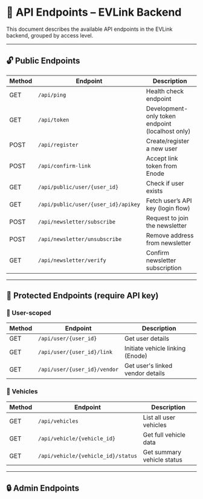 # 📡 API Endpoints – EVLink Backend

This document describes the available API endpoints in the EVLink backend, grouped by access level.

---

## 🔓 Public Endpoints

| Method | Endpoint                  | Description                      |
|--------|---------------------------|----------------------------------|
| GET    | `/api/ping`              | Health check endpoint            |
| GET    | `/api/token`             | Development-only token endpoint (localhost only) |
| POST   | `/api/register`         | Create/register a new user      |
| POST   | `/api/confirm-link`     | Accept link token from Enode    |
| GET    | `/api/public/user/{user_id}` | Check if user exists         |
| GET    | `/api/public/user/{user_id}/apikey` | Fetch user’s API key (login flow) |
| POST   | `/api/newsletter/subscribe` | Request to join the newsletter |
| POST   | `/api/newsletter/unsubscribe` | Remove address from newsletter |
| GET    | `/api/newsletter/verify` | Confirm newsletter subscription |

---

## 🔐 Protected Endpoints (require API key)

### 🔧 User-scoped

| Method | Endpoint                                | Description                            |
|--------|------------------------------------------|----------------------------------------|
| GET    | `/api/user/{user_id}`                   | Get user details                       |
| GET    | `/api/user/{user_id}/link`              | Initiate vehicle linking (Enode)       |
| GET    | `/api/user/{user_id}/vendor`            | Get user's linked vendor details       |

### 🚗 Vehicles

| Method | Endpoint                        | Description                      |
|--------|----------------------------------|----------------------------------|
| GET    | `/api/vehicles`                | List all user vehicles          |
| GET    | `/api/vehicle/{vehicle_id}`    | Get full vehicle data           |
| GET    | `/api/vehicle/{vehicle_id}/status` | Get summary vehicle status   |

---

## 🔒 Admin Endpoints